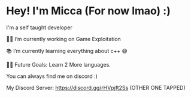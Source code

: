 # Hey! I'm Micca (For now lmao) :)

I'm  a self taught developer


👨‍💻 I’m currently working on Game Exploitation

📚 I’m currently learning everything about c++ 😅

💪🏼 Future Goals: Learn 2 More languages.


You can always find me on discord :)

My Discord Server:
https://discord.gg/rHVpjft2Ss
(OTHER ONE TAPPED)


